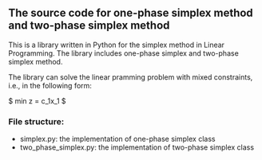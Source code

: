 ## The source code for one-phase simplex method and two-phase simplex method

This is a library written in Python for the simplex method in Linear Programming. The library includes one-phase simplex and two-phase simplex method.

The library can solve the linear pramming problem with mixed constraints, i.e., in the following form:

$
min z = c_1x_1
$

### File structure:
- simplex.py: the implementation of one-phase simplex class
- two_phase_simplex.py: the implementation of two-phase simplex class
